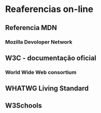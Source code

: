 # Reaferencias on-line

## Referencia MDN

### Mozilla Devoloper Network

## W3C - documentação oficial

### World Wide Web consortium

## WHATWG Living Standard

## W3Schools
